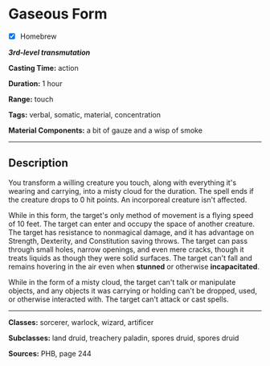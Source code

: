 # Gaseous Form

- [x] Homebrew

***3rd-level transmutation***

**Casting Time:** action

**Duration:** 1 hour

**Range:** touch

**Tags:** verbal, somatic, material, concentration

**Material Components:** a bit of gauze and a wisp of smoke

---

## Description
You transform a willing creature you touch, along with everything it's wearing and carrying, into a misty cloud for the duration.
The spell ends if the creature drops to 0 hit points.
An incorporeal creature isn't affected.

While in this form, the target's only method of movement is a flying speed of 10 feet.
The target can enter and occupy the space of another creature.
The target has resistance to nonmagical damage, and it has advantage on Strength, Dexterity, and Constitution saving throws.
The target can pass through small holes, narrow openings, and even mere cracks, though it treats liquids as though they were solid surfaces.
The target can't fall and remains hovering in the air even when **stunned** or otherwise **incapacitated**.

While in the form of a misty cloud, the target can't talk or manipulate objects, and any objects it was carrying or holding can't be dropped, used, or otherwise interacted with.
The target can't attack or cast spells.

---

**Classes:** sorcerer, warlock, wizard, artificer

**Subclasses:** land druid, treachery paladin, spores druid, spores druid

**Sources:** PHB, page 244
